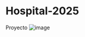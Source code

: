 # Hospital-2025
Proyecto
![image](https://github.com/user-attachments/assets/be3e4577-baf0-4096-8688-05e3ff7d7702)
